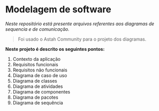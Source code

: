 # Modelagem de software

*Neste repositório está presente arquivos referentes aos diagramas de sequencia e de comunicação.*

> Foi usado o Astah Community para o projeto dos diagramas.

**Neste projeto é descrito os seguintes pontos:**

1. Contexto da aplicação
2. Requisitos funcionais
3. Requisitos não funcionais
4. Diagrama de caso de uso
5. Diagrama de classes
6. Diagrama de atividades
7. Diagrama de componentes
8. Diagrama de pacotes
9. Diagrama de sequência 
